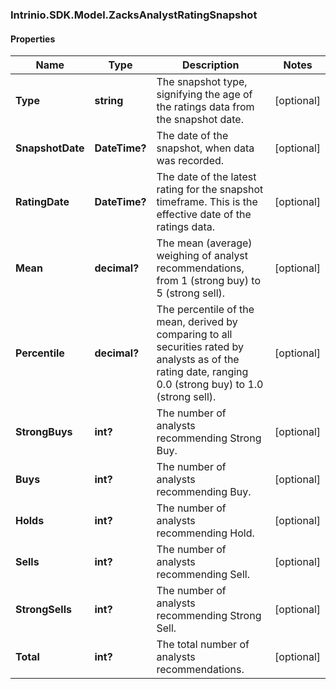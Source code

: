 ### Intrinio.SDK.Model.ZacksAnalystRatingSnapshot
#### Properties

Name | Type | Description | Notes
------------ | ------------- | ------------- | -------------
**Type** | **string** | The snapshot type, signifying the age of the ratings data from the snapshot date. | [optional] 
**SnapshotDate** | **DateTime?** | The date of the snapshot, when data was recorded. | [optional] 
**RatingDate** | **DateTime?** | The date of the latest rating for the snapshot timeframe. This is the effective date of the ratings data. | [optional] 
**Mean** | **decimal?** | The mean (average) weighing of analyst recommendations, from 1 (strong buy) to 5 (strong sell). | [optional] 
**Percentile** | **decimal?** | The percentile of the mean, derived by comparing to all securities rated by analysts as of the rating date, ranging 0.0 (strong buy) to 1.0 (strong sell). | [optional] 
**StrongBuys** | **int?** | The number of analysts recommending Strong Buy. | [optional] 
**Buys** | **int?** | The number of analysts recommending Buy. | [optional] 
**Holds** | **int?** | The number of analysts recommending Hold. | [optional] 
**Sells** | **int?** | The number of analysts recommending Sell. | [optional] 
**StrongSells** | **int?** | The number of analysts recommending Strong Sell. | [optional] 
**Total** | **int?** | The total number of analysts recommendations. | [optional] 

